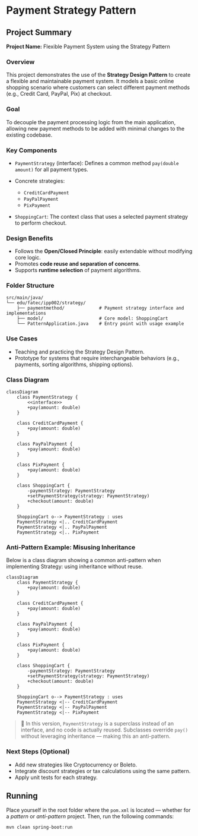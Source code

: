 # Payment Strategy Pattern

## Project Summary

**Project Name:** Flexible Payment System using the Strategy Pattern

### Overview

This project demonstrates the use of the **Strategy Design Pattern** to create a flexible and maintainable payment system. It models a basic online shopping scenario where customers can select different payment methods (e.g., Credit Card, PayPal, Pix) at checkout.

### Goal

To decouple the payment processing logic from the main application, allowing new payment methods to be added with minimal changes to the existing codebase.

### Key Components

* `PaymentStrategy` (interface): Defines a common method `pay(double amount)` for all payment types.
* Concrete strategies:

  * `CreditCardPayment`
  * `PayPalPayment`
  * `PixPayment`
* `ShoppingCart`: The context class that uses a selected payment strategy to perform checkout.

### Design Benefits

* Follows the **Open/Closed Principle**: easily extendable without modifying core logic.
* Promotes **code reuse and separation of concerns**.
* Supports **runtime selection** of payment algorithms.

### Folder Structure

```
src/main/java/
└── edu/fatec/ipp002/strategy/
    ├── paymentmethod/             # Payment strategy interface and implementations
    ├── model/                     # Core model: ShoppingCart
    └── PatternApplication.java    # Entry point with usage example
```

### Use Cases

* Teaching and practicing the Strategy Design Pattern.
* Prototype for systems that require interchangeable behaviors (e.g., payments, sorting algorithms, shipping options).

### Class Diagram

```mermaid
classDiagram
    class PaymentStrategy {
        <<interface>>
        +pay(amount: double)
    }

    class CreditCardPayment {
        +pay(amount: double)
    }

    class PayPalPayment {
        +pay(amount: double)
    }

    class PixPayment {
        +pay(amount: double)
    }

    class ShoppingCart {
        -paymentStrategy: PaymentStrategy
        +setPaymentStrategy(strategy: PaymentStrategy)
        +checkout(amount: double)
    }

    ShoppingCart o--> PaymentStrategy : uses
    PaymentStrategy <|.. CreditCardPayment
    PaymentStrategy <|.. PayPalPayment
    PaymentStrategy <|.. PixPayment
```

### Anti-Pattern Example: Misusing Inheritance

Below is a class diagram showing a common anti-pattern when implementing Strategy: using inheritance without reuse.

```mermaid
classDiagram
    class PaymentStrategy {
        +pay(amount: double)
    }

    class CreditCardPayment {
        +pay(amount: double)
    }

    class PayPalPayment {
        +pay(amount: double)
    }

    class PixPayment {
        +pay(amount: double)
    }

    class ShoppingCart {
        -paymentStrategy: PaymentStrategy
        +setPaymentStrategy(strategy: PaymentStrategy)
        +checkout(amount: double)
    }

    ShoppingCart o--> PaymentStrategy : uses
    PaymentStrategy <|-- CreditCardPayment
    PaymentStrategy <|-- PayPalPayment
    PaymentStrategy <|-- PixPayment
```

> 🚫 In this version, `PaymentStrategy` is a superclass instead of an interface, and no code is actually reused. Subclasses override `pay()` without leveraging inheritance — making this an anti-pattern.

### Next Steps (Optional)

* Add new strategies like Cryptocurrency or Boleto.
* Integrate discount strategies or tax calculations using the same pattern.
* Apply unit tests for each strategy.

## Running
Place yourself in the root folder where the `pom.xml` is located — whether for a *pattern* or *anti-pattern* project. Then, run the following commands:

```Bash
mvn clean spring-boot:run
```